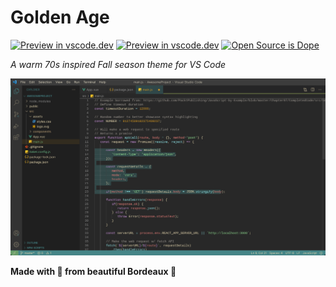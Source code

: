 # Golden Age

[![Preview in vscode.dev](https://img.shields.io/badge/Preview%20in-vscode.dev-blue)](https://vscode.dev/theme/DamButy.golden-age) [![Preview in vscode.dev](https://img.shields.io/badge/Fork%20on-Theme%20Studio-blue)](<[https://vscode.dev/theme/DamButy.golden-age](https://themes.vscode.one/theme/Damso/3Ow5VKmY)>) [![Open Source is Dope](https://img.shields.io/badge/Open-Source-green)](https://github.com/Dam-Buty/code-golden-age)

_A warm 70s inspired Fall season theme for VS Code_

![Screenshot](./screenshot.png)

**Made with 💝 from beautiful Bordeaux 🍷**
